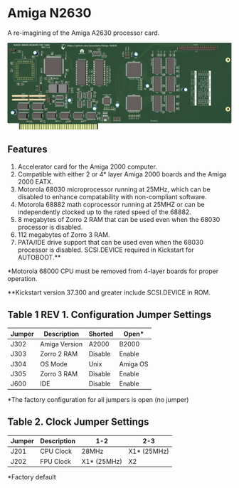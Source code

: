 # Amiga N2630
A re-imagining of the Amiga A2630 processor card.

<img src="/Images/N2360_PCB_R1.png" width="750">

## Features
1. Accelerator card for the Amiga 2000 computer.
2. Compatible with either 2 or 4* layer Amiga 2000 boards and the Amiga 2000 EATX.
3. Motorola 68030 microprocessor running at 25MHz, which can be disabled to enhance compatability with non-compliant software.
4. Motorola 68882 math coprocessor running at 25MHZ or can be independently clocked up to the rated speed of the 68882.
5. 8 megabytes of Zorro 2 RAM that can be used even when the 68030 processor is disabled.
6. 112 megabytes of Zorro 3 RAM.
7. PATA/IDE drive support that can be used even when the 68030 processor is disabled. SCSI.DEVICE required in Kickstart for AUTOBOOT.**

*Motorola 68000 CPU must be removed from 4-layer boards for proper operation.

**Kickstart version 37.300 and greater include SCSI.DEVICE in ROM.

## Table 1 REV 1. Configuration Jumper Settings
Jumper|Description|Shorted|Open*
-|-|-|-
J302|Amiga Version|A2000|B2000
J303|Zorro 2 RAM|Disable|Enable
J304|OS Mode|Unix|Amiga OS
J305|Zorro 3 RAM|Disable|Enable
J600|IDE|Disable|Enable

*The factory configuration for all jumpers is open (no jumper)

## Table 2. Clock Jumper Settings
Jumper|Description|1-2|2-3
-|-|-|-
J201|CPU Clock|28MHz|X1* (25MHz)
J202|FPU Clock|X1* (25MHz)|X2

*Factory default
